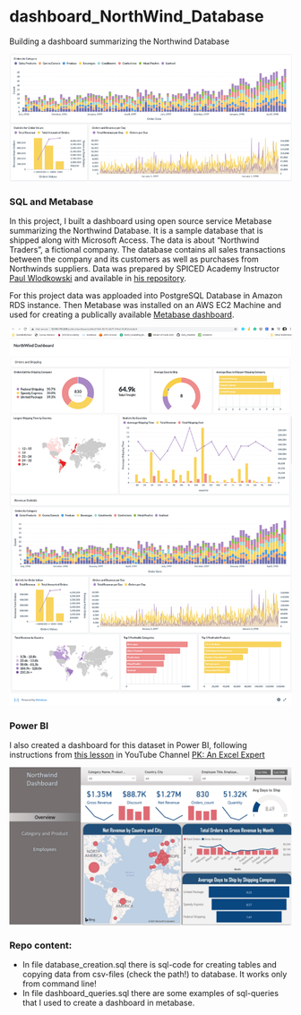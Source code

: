 # dashboard_NorthWind_Database
Building a dashboard summarizing the Northwind Database

![Dashboard](https://github.com/asyaparfenova/dashboard_NorthWind_Database/blob/main/images/dashboard_prtscr.png?raw=true "Metabase Dashboard / PrintScreen")

### SQL and Metabase

In this project, I built a dashboard using open source service Metabase summarizing the Northwind Database. It is a sample database that is shipped along with Microsoft Access. The data is about “Northwind Traders”, a fictional company. The database contains all sales transactions between the company and its customers as well as purchases from Northwinds suppliers.
Data  was prepared by SPICED Academy Instructor [Paul Wlodkowski](https://github.com/pawlodkowski) and available in [his repository](https://github.com/pawlodkowski/northwind_data_clean). 

For this project data was apploaded into PostgreSQL Database in Amazon RDS instance. Then Metabase was installed on an AWS EC2 Machine and used for creating a publically available [Metabase dashboard](http://52.59.170.229/public/dashboard/c8bd210d-3b70-4d7f-916d-ffe902ebd4c6).

![Metabase preview](https://github.com/asyaparfenova/dashboard_NorthWind_Database/blob/main/images/dashboard_full.png?raw=true "Metabase Preview")

### Power BI

I also created a dashboard for this dataset in Power BI, following instructions from [this lesson](https://www.youtube.com/watch?v=czON7fhEuYI&t=1599s) in YouTube Channel [PK: An Excel Expert](https://www.youtube.com/c/PKAnExcelExpert/about)

![PowerBI](https://github.com/asyaparfenova/dashboard_NorthWind_Database/blob/main/images/PowerBI1.png?raw=true "PowerBI Dashboard / Printscreen")

### Repo content:
- In file database_creation.sql there is sql-code for creating tables and copying data from csv-files (check the path!) to database. It works only from command line!
- In file dashboard_queries.sql there are some examples of sql-queries that I used to create a dashboard in metabase.
